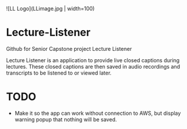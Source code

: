 ![LL Logo](LLimage.jpg | width=100)
# Lecture-Listener
Github for Senior Capstone project Lecture Listener

Lecture Listener is an application to provide live closed captions during lectures. These closed captions are then saved in audio recordings and transcripts to be listened to or viewed later.

# TODO
* Make it so the app can work without connection to AWS, but display warning popup that nothing will be saved.
